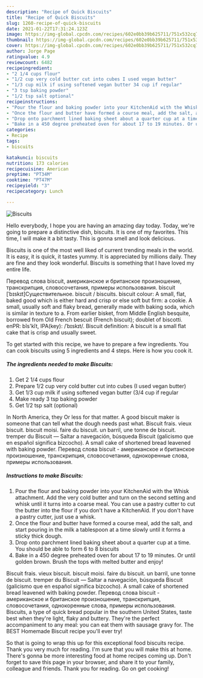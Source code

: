 ```yaml
---
description: "Recipe of Quick Biscuits"
title: "Recipe of Quick Biscuits"
slug: 1260-recipe-of-quick-biscuits
date: 2021-01-22T17:31:24.123Z
image: https://img-global.cpcdn.com/recipes/602e0bb39b625711/751x532cq70/biscuits-recipe-main-photo.jpg
thumbnail: https://img-global.cpcdn.com/recipes/602e0bb39b625711/751x532cq70/biscuits-recipe-main-photo.jpg
cover: https://img-global.cpcdn.com/recipes/602e0bb39b625711/751x532cq70/biscuits-recipe-main-photo.jpg
author: Jorge Page
ratingvalue: 4.9
reviewcount: 6482
recipeingredient:
- "2 1/4 cups flour"
- "1/2 cup very cold butter cut into cubes I used vegan butter"
- "1/3 cup milk if using softened vegan butter 34 cup if regular"
- "3 tsp baking powder"
- "1/2 tsp salt optional"
recipeinstructions:
- "Pour the flour and baking powder into your KitchenAid with the Whisk attachment. Add the very cold butter and turn on the second setting and whisk until it turns into a coarse meal. You can use a pastry cutter to cut the butter into the flour if you don&#39;t have a KitchenAid. If you don&#39;t have a pastry cutter, just use a whisk."
- "Once the flour and butter have formed a course meal, add the salt, and start pouring in the milk a tablespoon at a time slowly until it forms a sticky thick dough."
- "Drop onto parchment lined baking sheet about a quarter cup at a time. You should be able to form 6 to 8 biscuits"
- "Bake in a 450 degree preheated oven for about 17 to 19 minutes. Or until golden brown. Brush the tops with melted butter and enjoy!"
categories:
- Recipe
tags:
- biscuits

katakunci: biscuits 
nutrition: 173 calories
recipecuisine: American
preptime: "PT34M"
cooktime: "PT47M"
recipeyield: "3"
recipecategory: Lunch

---
```



![Biscuits](https://img-global.cpcdn.com/recipes/602e0bb39b625711/751x532cq70/biscuits-recipe-main-photo.jpg)

Hello everybody, I hope you are having an amazing day today. Today, we're going to prepare a distinctive dish, biscuits. It is one of my favorites. This time, I will make it a bit tasty. This is gonna smell and look delicious.

Biscuits is one of the most well liked of current trending meals in the world. It is easy, it is quick, it tastes yummy. It is appreciated by millions daily. They are fine and they look wonderful. Biscuits is something that I have loved my entire life.

Перевод слова biscuit, американское и британское произношение, транскрипция, словосочетания, примеры использования. biscuit [ˈbɪskɪt]Существительное. biscuit / biscuits. biscuit colour: A small, flat, baked good which is either hard and crisp or else soft but firm: a cookie. A small, usually soft and flaky bread, generally made with baking soda, which is similar in texture to a. From earlier bisket, from Middle English besquite, borrowed from Old French bescuit (French biscuit); doublet of biscotti. enPR: bĭs&#39;kĭt, IPA(key): /ˈbɪskɪt/. Biscuit definition: A biscuit is a small flat cake that is crisp and usually sweet.


To get started with this recipe, we have to prepare a few ingredients. You can cook biscuits using 5 ingredients and 4 steps. Here is how you cook it.

<!--inarticleads1-->

##### The ingredients needed to make Biscuits:

1. Get 2 1/4 cups flour
1. Prepare 1/2 cup very cold butter cut into cubes (I used vegan butter)
1. Get 1/3 cup milk if using softened vegan butter (3/4 cup if regular
1. Make ready 3 tsp baking powder
1. Get 1/2 tsp salt (optional)


In North America, they Or less for that matter. A good biscuit maker is someone that can tell what the dough needs past what. Biscuit frais. vieux biscuit. biscuit moisi. faire du biscuit. un barril, une tonne de biscuit. tremper du Biscuit — Saltar a navegación, búsqueda Biscuit (galicismo que en español significa bizcocho). A small cake of shortened bread leavened with baking powder. Перевод слова biscuit - американское и британское произношение, транскрипция, словосочетания, однокоренные слова, примеры использования. 

<!--inarticleads2-->

##### Instructions to make Biscuits:

1. Pour the flour and baking powder into your KitchenAid with the Whisk attachment. Add the very cold butter and turn on the second setting and whisk until it turns into a coarse meal. You can use a pastry cutter to cut the butter into the flour if you don&#39;t have a KitchenAid. If you don&#39;t have a pastry cutter, just use a whisk.
1. Once the flour and butter have formed a course meal, add the salt, and start pouring in the milk a tablespoon at a time slowly until it forms a sticky thick dough.
1. Drop onto parchment lined baking sheet about a quarter cup at a time. You should be able to form 6 to 8 biscuits
1. Bake in a 450 degree preheated oven for about 17 to 19 minutes. Or until golden brown. Brush the tops with melted butter and enjoy!


Biscuit frais. vieux biscuit. biscuit moisi. faire du biscuit. un barril, une tonne de biscuit. tremper du Biscuit — Saltar a navegación, búsqueda Biscuit (galicismo que en español significa bizcocho). A small cake of shortened bread leavened with baking powder. Перевод слова biscuit - американское и британское произношение, транскрипция, словосочетания, однокоренные слова, примеры использования. Biscuits, a type of quick bread popular in the southern United States, taste best when they&#39;re light, flaky and buttery. They&#39;re the perfect accompaniment to any meal: you can eat them with sausage gravy for. The BEST Homemade Biscuit recipe you&#39;ll ever try! 

So that is going to wrap this up for this exceptional food biscuits recipe. Thank you very much for reading. I'm sure that you will make this at home. There's gonna be more interesting food at home recipes coming up. Don't forget to save this page in your browser, and share it to your family, colleague and friends. Thank you for reading. Go on get cooking!
